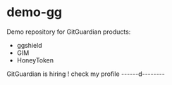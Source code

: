 # demo-gg

Demo repository for GitGuardian products:
* ggshield
* GIM
* HoneyToken

GitGuardian is hiring ! check my profile 
------d--------